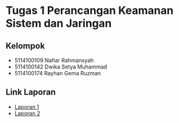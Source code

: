 # Tugas 1 Perancangan Keamanan Sistem dan Jaringan

## Kelompok
* 5114100109  Nafiar Rahmansyah
* 5114100142  Dwika Setya Muhammad
* 5114100174  Rayhan Gema Ruzman

## Link Laporan

* [Laporan 1](/laporan-1/README.md)
* [Laporan 2](/laporan-2/README.md)
